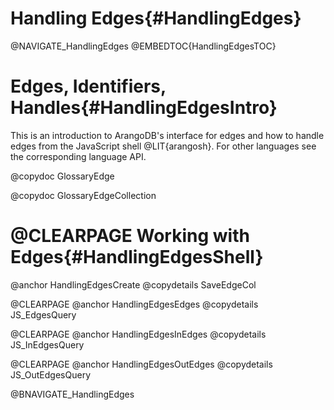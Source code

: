 Handling Edges{#HandlingEdges}
==============================

@NAVIGATE_HandlingEdges
@EMBEDTOC{HandlingEdgesTOC}

Edges, Identifiers, Handles{#HandlingEdgesIntro}
================================================

This is an introduction to ArangoDB's interface for edges and how to handle
edges from the JavaScript shell @LIT{arangosh}. For other languages see the
corresponding language API.

@copydoc GlossaryEdge

@copydoc GlossaryEdgeCollection

@CLEARPAGE
Working with Edges{#HandlingEdgesShell}
=======================================

@anchor HandlingEdgesCreate
@copydetails SaveEdgeCol

@CLEARPAGE
@anchor HandlingEdgesEdges
@copydetails JS_EdgesQuery

@CLEARPAGE
@anchor HandlingEdgesInEdges
@copydetails JS_InEdgesQuery

@CLEARPAGE
@anchor HandlingEdgesOutEdges
@copydetails JS_OutEdgesQuery

@BNAVIGATE_HandlingEdges
